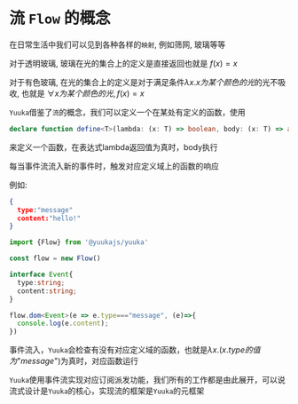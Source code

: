 # 流 `Flow` 的概念

在日常生活中我们可以见到各种各样的`映射`, 例如筛网, 玻璃等等

对于透明玻璃, 玻璃在光的集合上的定义是直接返回也就是
$f(x)=x$

对于有色玻璃, 在光的集合上的定义是对于满足条件$\lambda x.x为某个颜色的光$的光不吸收, 也就是
$\forall x为某个颜色的光, f(x)=x$

`Yuuka`借鉴了`流`的概念，我们可以定义一个在某处有定义的函数，使用

```ts twoslash
declare function define<T>(lambda: (x: T) => boolean, body: (x: T) => any): boolean
```

来定义一个函数，在表达式lambda返回值为真时，body执行

每当事件流流入新的事件时，触发对应定义域上的函数的响应

例如:
```json
{
  type:"message"
  content:"hello!"
}
```
```ts twoslash
import {Flow} from '@yuukajs/yuuka'

const flow = new Flow()

interface Event{
  type:string;
  content:string;
}

flow.dom<Event>(e => e.type==="message", (e)=>{
  console.log(e.content);
})
```

事件流入，`Yuuka`会检查有没有对应定义域的函数，也就是$\lambda x.(x.type的值为$"$message$"$)$为真时，对应函数运行


`Yuuka`使用事件流实现对应订阅派发功能，我们所有的工作都是由此展开，可以说流式设计是`Yuuka`的核心，实现流的框架是`Yuuka`的元框架
